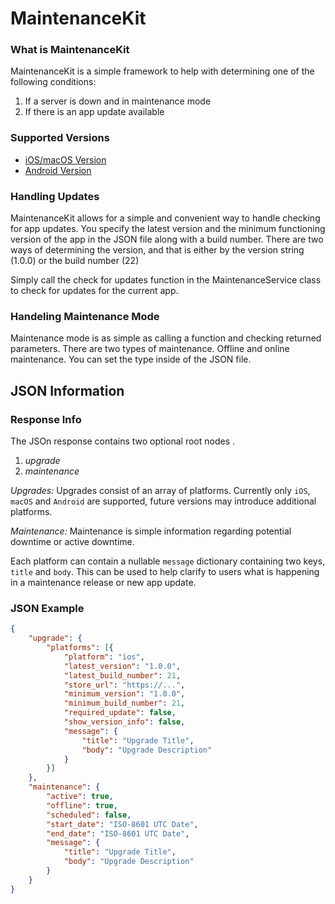 # MaintenanceKit
### What is MaintenanceKit
MaintenanceKit is a simple framework to help with determining one of the following conditions:
1. If a server is down and in maintenance mode
2. If there is an app update available

### Supported Versions
* [iOS/macOS Version](https://github.com/uptech/maintenancekit)
* [Android Version](https://github.com/uptech/android-maintenance-kit)

### Handling Updates
MaintenanceKit allows for a simple and convenient way to handle checking for app updates. You specify the latest version and the minimum functioning version of the app in the JSON file along with a build number. There are two ways of determining the version, and that is either by the version string (1.0.0) or the build number (22)

Simply call the check for updates function in the MaintenanceService class to check for updates for the current app.

### Handeling Maintenance Mode
Maintenance mode is as simple as calling a function and checking returned parameters. There are two types of maintenance. Offline and online maintenance. You can set the type inside of the JSON file.

## JSON Information

### Response Info
The JSOn response contains two optional root nodes .
1. *upgrade*
2. *maintenance*

*Upgrades:* Upgrades consist of an array of platforms. Currently only `iOS`, `macOS` and `Android` are supported, future versions may introduce additional platforms.

*Maintenance:* Maintenance is simple information regarding potential downtime or active downtime.

Each platform can contain a nullable `message` dictionary containing two keys, `title` and `body`. This can be used to help clarify to users what is happening in a maintenance release or new app update.

### JSON Example
```json
{
    "upgrade": {
        "platforms": [{
            "platform": "ios",
            "latest_version": "1.0.0",
            "latest_build_number": 21,
            "store_url": "https://...",
            "minimum_version": "1.0.0",
            "minimum_build_number": 21,
            "required_update": false,
            "show_version_info": false,
            "message": {
                "title": "Upgrade Title",
                "body": "Upgrade Description"
            }
        }]
    },
    "maintenance": {
        "active": true,
        "offline": true,
        "scheduled": false,
        "start_date": "ISO-8601 UTC Date",
        "end_date": "ISO-8601 UTC Date",
        "message": {
            "title": "Upgrade Title",
            "body": "Upgrade Description"
        }
    }
}

```